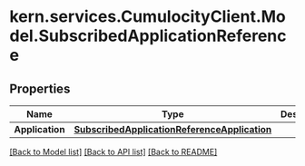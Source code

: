 # kern.services.CumulocityClient.Model.SubscribedApplicationReference

## Properties

Name | Type | Description | Notes
------------ | ------------- | ------------- | -------------
**Application** | [**SubscribedApplicationReferenceApplication**](SubscribedApplicationReferenceApplication.md) |  | 

[[Back to Model list]](../README.md#documentation-for-models) [[Back to API list]](../README.md#documentation-for-api-endpoints) [[Back to README]](../README.md)

